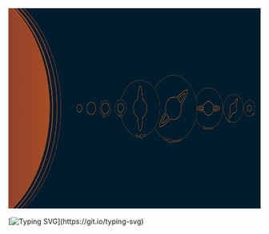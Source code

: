 <img src="./src/solar_system.png" alt="Cover image" style="width:100%;height:400px" />

[![Typing SVG](https://readme-typing-svg.herokuapp.com?size=24&duration=3000&color=538377&center=true&vCenter=true&height=100&lines=Hi!+My+name+is+Minh..)](https://git.io/typing-svg)
